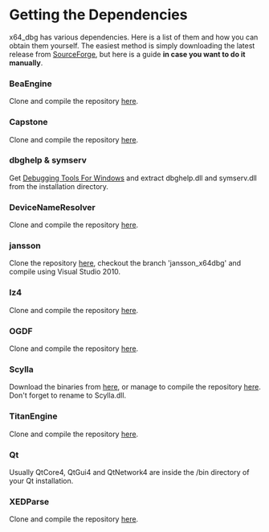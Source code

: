 # Getting the Dependencies #

x64_dbg has various dependencies. Here is a list of them and how you can obtain them yourself. The easiest method is simply downloading the latest release from [SourceForge](http://download.x64dbg.com), but here is a guide **in case you want to do it manually**.

### BeaEngine ###
Clone and compile the repository [here](https://bitbucket.org/mrexodia/beaengine).

### Capstone ###
Clone and compile the repository [here](https://github.com/aquynh/capstone).

### dbghelp & symserv ###
Get [Debugging Tools For Windows](http://go.microsoft.com/fwlink/p/?linkid=84137) and extract dbghelp.dll and symserv.dll from the installation directory.

### DeviceNameResolver ###
Clone and compile the repository [here](https://bitbucket.org/mrexodia/devicenameresolver).

### jansson ###
Clone the repository [here](https://bitbucket.org/mrexodia/jansson), checkout the branch 'jansson_x64dbg' and compile using Visual Studio 2010.

### lz4 ###
Clone and compile the repository [here](https://bitbucket.org/mrexodia/lz4).

### OGDF ###
Clone and compile the repository [here](https://bitbucket.org/mrexodia/ogdf).

### Scylla ###
Download the binaries from [here](https://tuts4you.com/download.php?view.3503), or manage to compile the repository [here](https://github.com/NtQuery/Scylla). Don't forget to rename to Scylla.dll.

### TitanEngine ###
Clone and compile the repository [here](https://bitbucket.org/mrexodia/titanengine-update).

### Qt ###
Usually QtCore4, QtGui4 and QtNetwork4 are inside the /bin directory of your Qt installation.

### XEDParse ###
Clone and compile the repository [here](https://bitbucket.org/mrexodia/xedparse).